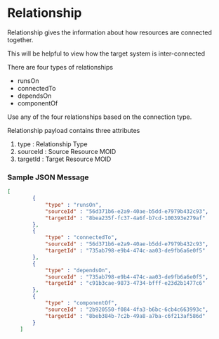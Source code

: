 # Relationship

Relationship gives the information about how resources are connected together.

This will be helpful to view how the target system is inter-connected

There are four types of relationships

- runsOn
- connectedTo
- dependsOn
- componentOf

Use any of the four relationships based on the connection type.

Relationship payload contains three attributes

1. type : Relationship Type
2. sourceId : Source Resource MOID
3. targetId : Target Resource MOID

### Sample JSON Message

```json
[
        {
            "type" : "runsOn",
            "sourceId" : "56d371b6-e2a9-40ae-b5dd-e7979b432c93",
            "targetId" : "8bea235f-fc37-4a6f-b7cd-100393e279af"
        },
        {
            "type" : "connectedTo",
            "sourceId" : "56d371b6-e2a9-40ae-b5dd-e7979b432c93",
            "targetId" : "735ab798-e9b4-474c-aa03-de9fb6a6e0f5"
        },
        {
            "type" : "dependsOn",
            "sourceId" : "735ab798-e9b4-474c-aa03-de9fb6a6e0f5",
            "targetId" : "c91b3cae-9873-4734-bfff-e23d2b1477c6"
        },
        {
            "type" : "componentOf",
            "sourceId" : "2b920550-f084-4fa3-b6bc-6cb4c663993c",
            "targetId" : "8beb384b-7c2b-49a8-a7ba-c6f213af586d"
        }
    ]
```
